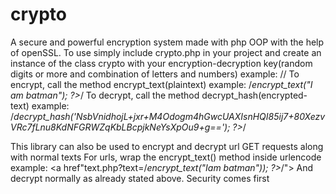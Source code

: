 # crypto
A secure and powerful encryption system made with php OOP with the help of openSSL.
To use simply include crypto.php in your project and create an instance of the class crypto with your encryption-decryption key(random digits or more and combination of letters and numbers) example:
/*<?php
$crypt = new crypto('37rhdgsjf94829344');
?>*/
To encrypt, call the method encrypt_text(plaintext) example:
/*<?php
echo $crypt->encrypt_text("I am batman");
?>*/
To decrypt, call the method decrypt_hash(encrypted-text) example:
/*<?php
echo $crypt->decrypt_hash('NsbVnidhojL+jxr+M4Odogm4hGwcUAXIsnHQI85ij7+80XezvVRc7fLnu8KdNFGRWZqKbLBcpjkNeYsXpOu9+g==');
?>*/

This library can also be used to encrypt and decrypt url GET requests along with normal texts
For urls, wrap the encrypt_text() method inside urlencode example:
<a href"text.php?text=/*<?php echo urlencode($crypt->encrypt_text("Iam batman")); ?>*/"></a>
And decrypt normally as already stated above.
Security comes first

